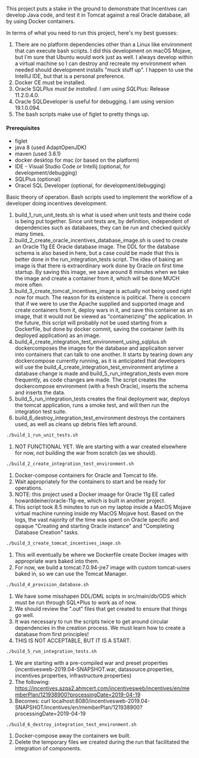 This project puts a stake in the ground to demonstrate that Incentives can develop Java code, and test it in Tomcat against a real Oracle database, all by using Docker containers.

In terms of what you need to run this project, here's my best guesses:
1. There are no platform dependencies other than a Linux like environment that can execute bash scripts.  I did this development on macOS Mojave, but I'm sure that Ubuntu would work just as well.  I always develop within a virtual machine so I can destroy and recreate my environment when needed should development installs "muck stuff up".  I happen to use the IntelliJ IDE, but that is a personal preference.
2. Docker CE must be installed.
3. Oracle SQL*Plus must be installed.  I am using SQL*Plus: Release 11.2.0.4.0.
4. Oracle SQLDeveloper is useful for debugging.  I am using version 19.1.0.094.
5. The bash scripts make use of figlet to pretty things up. 

#### Prerequisites
* figlet
* java 8 (used AdaptOpenJDK)
* maven (used 3.6.1)
* docker desktop for mac (or based on the platform)
* IDE - Visual Studio Code or Intellij (optional, for development/debugging)
* SQLPlus (optional)
* Oracel SQL Developer (optional, for development/debugging)

Basic theory of operation.  Bash scripts used to implement the workflow of a developer doing incentives development.
1. build_1_run_unit_tests.sh is what is used when unit tests and theire code is being put together.  Since unit tests are, by definition, independent of dependencies such as databases, they can be run and checked quickly many times.
2. build_2_create_oracle_incentives_database_image.sh is used to create an Oracle 11g EE Oracle database image.  The DDL for the database schema is also based in here, but a case could be made that this is better done in the run_integration_tests script.  The idea of baking an image is that there is extraordinary work done by Oracle on first time startup.  By saving this image, we save around 8 minutes when we take the image and create a container from it, which will be done MUCH more often.
3. build_3_create_tomcat_incentives_image is actually not being used right now for much.  The reason for its existence is political.  There is concern that if we were to use the Apache supplied and supported image and create containers from it, deploy wars in it, and save this container as an image, that it would not be viewed as "containerizing" the application.  In the future, this script will probably not be used starting from a Dockerfile, but done by docker commit, saving the container (with its deployed application) as an image.
4. build_4_create_integration_test_environment_using_sqlplus.sh dockercomposes the images for the database and applicaiton server into containers that can talk to one another.  It starts by tearing down any dockercompose currently running, as it is anticipated that developers will use the build_4_create_integration_test_environment anytime a database change is made and build_5_run_integration_tests even more frequently, as code changes are made.  The script creates the dockercompose environment (with a fresh Oracle), inserts the schema and inserts the data.  
5. build_5_run_integration_tests creates the final deployment war, deploys the tomcat application, runs a smoke test, and will then run the integration test suite.
6. build_6_destroy_integration_test_environment destroys the containers used, as well as cleans up debris files left around.

```bash
./build_1_run_unit_tests.sh
```
1. NOT FUNCTIONAL YET.  We are starting with a war created elsewhere for now, not building the war from scratch (as we should).

```bash
./build_2_create_integration_test_environment.sh
```
1. Docker-compose containers for Oracle and Tomcat to life.
2. Wait appropriately for the containers to start and be ready for operations.
3. NOTE: this project used a Docker imaage for Oracle 11g EE called howarddeiner/oracle-11g-ee, which is built in another project.
4. This script took 8.5 minutes to run on my laptop inside a MacOS Mojave virtual machine running inside my MacOS Mojave host.  Based on the logs, the vast najority of the time was spent on Oracle specific and opaque "Creating and starting Oracle instance" and "Completing Database Creation" tasks.

```bash
./build_3_create_tomcat_incentives_image.sh
```
1. This will eventually be where we Dockerfile create Docker images with appropriate wars baked into them.
2. For now, we build a tomcat:7.0.94-jre7 image with custom tomcat-users baked in, so we can use the Tomcat Manager. 

```bash
./build_4_provision_database.sh
```
1. We have some misshapen DDL/DML scipts in src/main/db/ODS which must be run through SQL*Plus to work as of now.
2. We should review the ".out" files that get created to ensure that things go well.
3. It was necessary to run the scripts twice to get around circular dependencies in the creation process.  We must learn how to create a database from first principles!
4. THIS IS NOT ACCEPTABLE, BUT IT IS A START.  

```bash
./build_5_run_integration_tests.sh
```
1. We are starting with a pre-compiled war and preset properties (incentivesweb-2019.04-SNAPSHOT.war, datasource.properties, incentives.properties, infrastructure.properties)
2. The following: https://incentives.azqa2.ahmcert.com/incentivesweb/incentives/en/memberPlan/121938900?processingDate=2019-04-19
3. Becomes: curl localhost:8080/incentivesweb-2019.04-SNAPSHOT/incentives/en/memberPlan/121938900?processingDate=2019-04-19

```bash
./build_6_destroy_integration_test_environment.sh
```
1. Docker-compose away the containers we built.
2. Delete the temporary files we created during the run that facilitated the integration of components.
